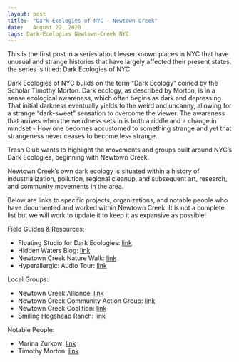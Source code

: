 ```yaml
---
layout: post
title:  "Dark Ecologies of NYC - Newtown Creek"
date:   August 22, 2020
tags: Dark-Ecologies Newtown-Creek NYC
---
```




This is the first post in a series about lesser known places in NYC that have unusual and strange histories that
have largely affected their present states. the series is titled: Dark Ecologies of NYC


Dark Ecologies of NYC builds on the term “Dark Ecology” coined by the Scholar Timothy Morton. Dark ecology, as described by Morton, is in a sense ecological awareness, which often begins as dark and depressing. That initial darkness eventually yields to the weird and uncanny, allowing for a strange “dark-sweet” sensation to overcome the viewer. The awareness that arrives when the weirdness sets in is both a riddle and a change in mindset - How one becomes accustomed to something strange and yet that strangeness never ceases to become less strange.

Trash Club wants to highlight the movements and groups built around NYC’s Dark Ecologies, beginning with Newtown Creek.

Newtown Creek’s own dark ecology is situated within a history of industrialization, pollution, regional cleanup, and subsequent art, research, and community movements in the area.


Below are links to specific projects, organizations, and notable people who have documented and worked within Newtown Creek. It is not a complete list but we will work to update it to keep it as expansive as possible!


Field Guides & Resources:
+ Floating Studio for Dark Ecologies: [link](http://newtowncreekfieldguide.com/)
+ Hidden Waters Blog: [link](https://hiddenwatersblog.wordpress.com/tag/mussel-island/)
+ Newtown Creek Nature Walk: [link](https://www1.nyc.gov/site/dep/environment/newtown-creek-nature-walk.page)
+ Hyperallergic: Audio Tour: [link](https://hyperallergic.com/385283/an-audio-tour-dredges-up-dark-ecologies-of-nycs-polluted-waterways/)

Local Groups:
+ Newtown Creek Alliance: [link](http://www.newtowncreekalliance.org/)
+ Newtown Creek Community Action Group: [link](https://newtowncreekcag.org/about-the-cag/)
+ Newtown Creek Coalition: [link](http://newtowncreekcoalition.org/)
+ Smiling Hogshead Ranch: [link](http://www.smilinghogsheadranch.org/)


Notable People:
+ Marina Zurkow: [link](http://o-matic.com/fsde/newtown1.html)
+ Timothy Morton: [link](http://www.changingweathers.net/en/episodes/48/what-is-dark-ecology)
